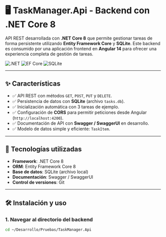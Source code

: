 # 🖥️ TaskManager.Api - Backend con .NET Core 8

API REST desarrollada con **.NET Core 8** que permite gestionar tareas de forma persistente utilizando **Entity Framework Core** y **SQLite**. Este backend es consumido por una aplicación frontend en **Angular 14** para ofrecer una experiencia completa de gestión de tareas.

![.NET](https://img.shields.io/badge/.NET_Core-8-blue?logo=dotnet)
![EF Core](https://img.shields.io/badge/EF_Core-8.0-9cf)
![SQLite](https://img.shields.io/badge/Database-SQLite-00aced)

---

## ✨ Características

- ✅ API REST con métodos `GET`, `POST`, `PUT` y `DELETE`.
- ✅ Persistencia de datos con **SQLite** (archivo `tasks.db`).
- ✅ Inicialización automática con 3 tareas de ejemplo.
- ✅ Configuración de **CORS** para permitir peticiones desde Angular (`http://localhost:4200`).
- ✅ Documentación de API con **Swagger / SwaggerUI** en desarrollo.
- ✅ Modelo de datos simple y eficiente: `TaskItem`.

---

## 🚀 Tecnologías utilizadas

- **Framework**: .NET Core 8
- **ORM**: Entity Framework Core 8
- **Base de datos**: SQLite (archivo local)
- **Documentación**: Swagger / SwaggerUI
- **Control de versiones**: Git

---

## 🛠️ Instalación y uso

### 1. Navegar al directorio del backend

```bash
cd ~/Desarrollo/Pruebas/TaskManager.Api
